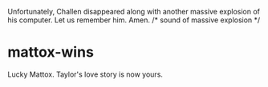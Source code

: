 Unfortunately, Challen disappeared along with another massive explosion of his computer.
Let us remember him. Amen.
/* sound of massive explosion */

# mattox-wins
Lucky Mattox. Taylor's love story is now yours.
